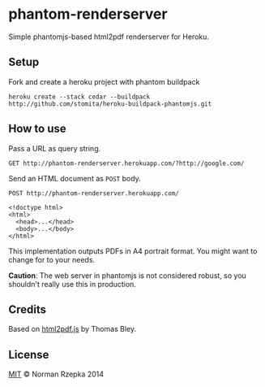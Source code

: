 phantom-renderserver
====================

Simple phantomjs-based html2pdf renderserver for Heroku.

## Setup
Fork and create a heroku project with phantom buildpack
```
heroku create --stack cedar --buildpack http://github.com/stomita/heroku-buildpack-phantomjs.git
```

## How to use
Pass a URL as query string.

```http
GET http://phantom-renderserver.herokuapp.com/?http://google.com/
```

Send an HTML document as `POST` body.

```http
POST http://phantom-renderserver.herokuapp.com/

<!doctype html>
<html>
  <head>...</head>
  <body>...</body>
</html>
```


This implementation outputs PDFs in A4 portrait format. You might want to change for to your needs.

**Caution**: The web server in phantomjs is not considered robust, so you shouldn't really use this in production.


## Credits
Based on [html2pdf.js](http://we-love-php.blogspot.de/2012/12/create-pdf-invoices-with-html5-and-phantomjs.html
) by Thomas Bley.


## License
[MIT](http://opensource.org/licenses/MIT)
&copy; Norman Rzepka 2014

